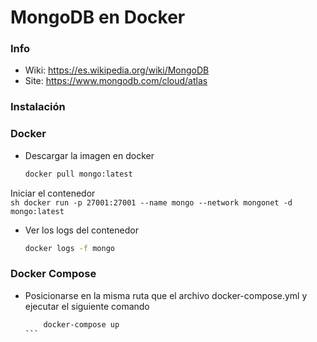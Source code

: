 #  MongoDB en Docker

### Info 
- Wiki: https://es.wikipedia.org/wiki/MongoDB
- Site: https://www.mongodb.com/cloud/atlas

### Instalación 
### Docker 
- Descargar la imagen en docker
    ```sh
    docker pull mongo:latest
    ```
Iniciar el contenedor    
    ```sh
    docker run -p 27001:27001 --name mongo --network mongonet -d mongo:latest
    ```
- Ver los logs del contenedor 
    ```sh
    docker logs -f mongo
    ```
### Docker Compose 
- Posicionarse en la misma ruta que el archivo docker-compose.yml y ejecutar el siguiente comando
    ````sh
        docker-compose up
    ```